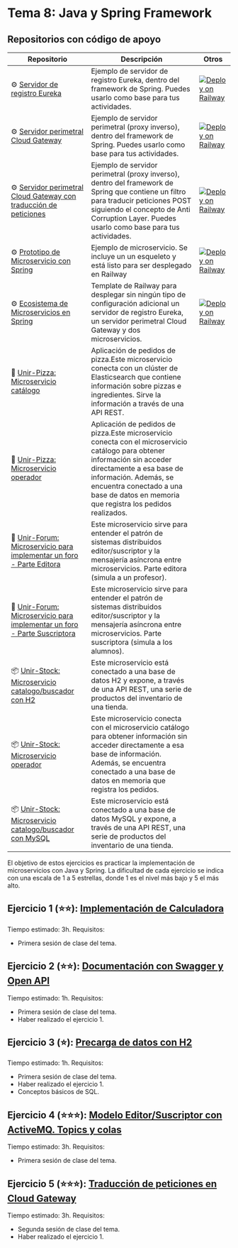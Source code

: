 Tema 8: Java y Spring Framework
=============================================

## Repositorios con código de apoyo

| Repositorio | Descripción | Otros
|-----------|--|--|
|⚙️ [Servidor de registro Eureka](https://github.com/UnirCs/back-end-eureka) | Ejemplo de servidor de registro Eureka, dentro del framework de Spring. Puedes usarlo como base para tus actividades. | [![Deploy on Railway](https://railway.app/button.svg)](https://railway.app/template/HM8cFB?referralCode=jesus-unir)
|⚙️ [Servidor perimetral Cloud Gateway](https://github.com/UnirCs/back-end-cloud-gateway) | Ejemplo de servidor perimetral (proxy inverso), dentro del framework de Spring. Puedes usarlo como base para tus actividades. | [![Deploy on Railway](https://railway.app/button.svg)](https://railway.app/template/OI2sbM?referralCode=jesus-unir)
|⚙️ [Servidor perimetral Cloud Gateway con traducción de peticiones](https://github.com/UnirCs/back-end-cloud-gateway-filters) | Ejemplo de servidor perimetral (proxy inverso), dentro del framework de Spring que contiene un filtro para traducir peticiones POST siguiendo el concepto de Anti Corruption Layer. Puedes usarlo como base para tus actividades. | [![Deploy on Railway](https://railway.app/button.svg)](https://railway.app/template/CWxqH0?referralCode=jesus-unir)
|⚙️ [Prototipo de Microservicio con Spring](https://github.com/UnirCs/back-end-spring-microservice-archetype) | Ejemplo de microservicio. Se incluye un un esqueleto y está listo para ser desplegado en Railway | [![Deploy on Railway](https://railway.app/button.svg)](https://railway.app/template/JvYvDw?referralCode=jesus-unir)
|⚙️ [Ecosistema de Microservicios en Spring](https://railway.app/template/f6CKpT?referralCode=jesus-unir) | Template de Railway para desplegar sin ningún tipo de configuración adicional un servidor de registro Eureka, un servidor perimetral Cloud Gateway y dos microservicios. | [![Deploy on Railway](https://railway.app/button.svg)](https://railway.app/template/f6CKpT?referralCode=jesus-unir)
|🍕 [Unir-Pizza: Microservicio catálogo](https://github.com/UnirCs/back-end-pizza-catalogue) | Aplicación de pedidos de pizza.Este microservicio conecta con un clúster de Elasticsearch que contiene información sobre pizzas e ingredientes. Sirve la información a través de una API REST. |
|🍕 [Unir-Pizza: Microservicio operador](https://github.com/UnirCs/back-end-pizza-orders) | Aplicación de pedidos de pizza.Este microservicio conecta con el microservicio catálogo para obtener información sin acceder directamente a esa base de información. Además, se encuentra conectado a una base de datos en memoria que registra los pedidos realizados. |
|👥 [Unir-Forum: Microservicio para implementar un foro - Parte Editora](https://github.com/UnirCs/back-end-forum-pub) | Este microservicio sirve para entender el patrón de sistemas distribuidos editor/suscriptor y la mensajería asíncrona entre microservicios. Parte editora (simula a un profesor). |
|👥 [Unir-Forum: Microservicio para implementar un foro - Parte Suscriptora](https://github.com/UnirCs/back-end-forum-sub) | Este microservicio sirve para entender el patrón de sistemas distribuidos editor/suscriptor y la mensajería asíncrona entre microservicios. Parte suscriptora (simula a los alumnos). |
|📦 [Unir-Stock: Microservicio catalogo/buscador con H2](https://github.com/UnirCs/back-end-inventory-products) | Este microservicio está conectado a una base de datos H2 y expone, a través de una API REST, una serie de productos del inventario de una tienda. |
|📦 [Unir-Stock: Microservicio operador](https://github.com/UnirCs/back-end-inventory-orders) | Este microservicio conecta con el microservicio catálogo para obtener información sin acceder directamente a esa base de información. Además, se encuentra conectado a una base de datos en memoria que registra los pedidos. |
|📦 [Unir-Stock: Microservicio catalogo/buscador con MySQL](https://github.com/UnirCs/back-end-inventory-products-mysql) | Este microservicio está conectado a una base de datos MySQL y expone, a través de una API REST, una serie de productos del inventario de una tienda. |

El objetivo de estos ejercicios es practicar la implementación de microservicios con Java y Spring. La dificultad de cada ejercicio se indica con una escala de 1 a 5 estrellas, donde 1 es el nivel más bajo y 5 el más alto.

## Ejercicio 1 (⭐⭐️): [**Implementación de Calculadora**](https://github.com/UnirCs/DWFS-GLOBAL/tree/master/Tema_8/Ejercicios/Calculadora)

Tiempo estimado: 3h. Requisitos:

- Primera sesión de clase del tema.

## Ejercicio 2 (⭐⭐): [**Documentación con Swagger y Open API**](https://github.com/UnirCs/DWFS-GLOBAL/tree/master/Tema_8/Ejercicios/Swagger)

Tiempo estimado: 1h. Requisitos:

- Primera sesión de clase del tema.
- Haber realizado el ejercicio 1.

## Ejercicio 3 (⭐): [**Precarga de datos con H2**](https://github.com/UnirCs/DWFS-GLOBAL/tree/master/Tema_8/Ejercicios/Precarga%20de%20datos%20en%20H2)

Tiempo estimado: 1h. Requisitos:

- Primera sesión de clase del tema.
- Haber realizado el ejercicio 1.
- Conceptos básicos de SQL.

## Ejercicio 4 (⭐⭐⭐)️: [**Modelo Editor/Suscriptor con ActiveMQ. Topics y colas**](https://github.com/UnirCs/DWFS-GLOBAL/tree/master/Tema_8/Ejercicios/EditorSuscriptor)

Tiempo estimado: 3h. Requisitos:

- Primera sesión de clase del tema.

## Ejercicio 5 (⭐⭐️⭐): [**Traducción de peticiones en Cloud Gateway**](https://github.com/UnirCs/DWFS-GLOBAL/tree/master/Tema_8/Ejercicios/Gateway%20ACL)

Tiempo estimado: 3h. Requisitos:

- Segunda sesión de clase del tema.
- Haber realizado el ejercicio 1.